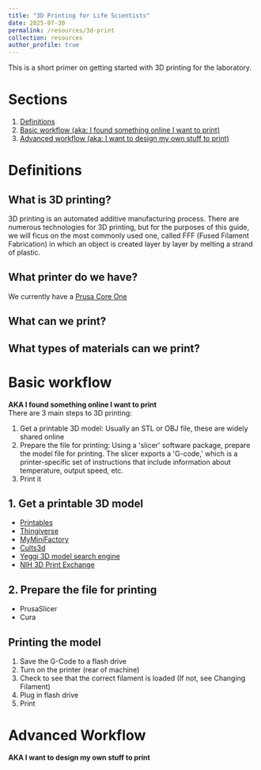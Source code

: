 ```yaml
---
title: "3D Printing for Life Scientists"
date: 2025-07-30
permalink: /resources/3d-print
collection: resources
author_profile: true
---
```


This is a short primer on getting started with 3D printing for the laboratory.

# Sections

1.  [Definitions](#definitions)
2.  [Basic workflow (aka: I found something online I want to print)](#basic-workflow)
3.  [Advanced workflow (aka: I want to design my own stuff to print)](#advanced-workflow)

# Definitions

## What is 3D printing? 
3D printing is an automated additive manufacturing process. There are numerous technologies for 3D printing, but for the purposes of this guide, we will ficus on the most commonly used one, called FFF (Fused Filament Fabrication) in which an object is created layer by layer by melting a strand of plastic.

## What printer do we have?
We currently have a [Prusa Core One](https://www.prusa3d.com/product/prusa-core-one/)

## What can we print?

## What types of materials can we print?

# Basic workflow
**AKA I found something online I want to print** <br>
There are 3 main steps to 3D printing:
1. Get a printable 3D model: Usually an STL or OBJ file, these are widely shared online
2. Prepare the file for printing: Using a 'slicer' software package, prepare the model file for printing. The slicer exports a 'G-code,' which is a printer-specific set of instructions that include information about temperature, output speed, etc.
3. Print it

## 1. Get a printable 3D model
- [Printables](https://www.printables.com/)
- [Thingiverse](https://www.thingiverse.com/)
- [MyMiniFactory](https://www.myminifactory.com/)
- [Cults3d](https://www.cults3d.com)
- [Yeggi 3D model search engine](https://www.yeggi.com)
- [NIH 3D Print Exchange](https://3d.nih.gov/)

## 2. Prepare the file for printing

- PrusaSlicer
- Cura

## Printing the model
1. Save the G-Code to a flash drive
2. Turn on the printer (rear of machine)
3. Check to see that the correct filament is loaded (If not, see Changing Filament)
4. Plug in flash drive
5. Print

# Advanced Workflow
**AKA I want to design my own stuff to print** <br>